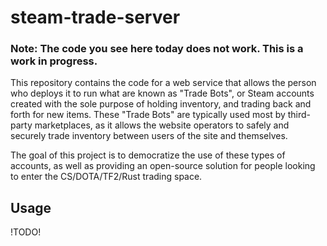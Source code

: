 # steam-trade-server

### Note: The code you see here today does not work. This is a work in progress. 

This repository contains the code for a web service that allows the person who deploys it to run what are known as "Trade Bots", or Steam accounts created with the sole purpose of holding inventory, and trading back and forth for new items. These "Trade Bots" are typically used most by third-party marketplaces, as it allows the website operators to safely and securely trade inventory between users of the site and themselves.

The goal of this project is to democratize the use of these types of accounts, as well as providing an open-source solution for people looking to enter the CS/DOTA/TF2/Rust trading space.

## Usage

!TODO!
